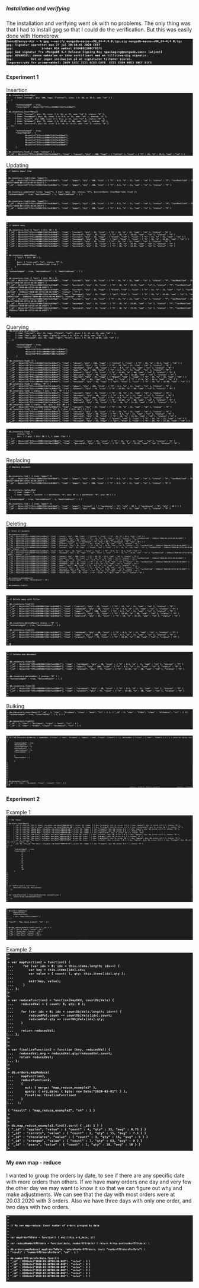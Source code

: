 ##### Installation and verifying   
The installation and verifying went ok with no problems. The only thing was that I had to install gpg so that I could do the verification. But this was easily done with Homebrew.  
 ![VerifyMongoDb](Screenshots/VerifyMongoDb.png?raw=true)  

#### Experiment 1    
 
Insertion   
![InsertionMongoDb](Screenshots/InsertionMongoDb.png?raw=true)   
   
Updating   
![UpdatePaperMongoDb](Screenshots/UpdatePaperMongoDb.png?raw=true)   
   
![UpdateManyMongoDb](Screenshots/UpdateManyMongoDb.png?raw=true)   

Querying    
![QueryMongoDb](Screenshots/QueryMongoDb.png?raw=true)   
   
![OrQueryMongoDb](Screenshots/OrQueryMongoDb.png?raw=true)   
 
 Replacing     
![ReplaceOneMongoDb](Screenshots/ReplaceOneMongoDb.png?raw=true)   
 
 Deleting   
![DeleteAllMongoDb](Screenshots/DeleteAllMongoDb.png?raw=true)   
   
![DeleteManyMonogDb](Screenshots/DeleteManyMonogDb.png?raw=true)   
   
![DeleteOneConditionMongoDb](Screenshots/DeleteOneConditionMongoDb.png?raw=true)   
 
Bulking   
![BulkReadyMonogDb](Screenshots/BulkReadyMonogDb.png?raw=true)   
   
![BulkWriteMongoDb](Screenshots/BulkWriteMongoDb.png?raw=true)   


#### Experiment 2   

Example 1   
![Mapreduce1](Screenshots/MapReduce1.png?raw=true)   

![MapReduce11](Screenshots/MapReduce11.png?raw=true)   

Example 2   
![MapReduce2](Screenshots/MapReduce2.png?raw=true)   

#### My own map - reduce    
I wanted to group the orders by date, to see if there are any specific date with more 
orders than others. If we have many orders one day and very few the other day we may want to 
know it so that we can figure out why and make adjustments. We can see that the day with most orders were at 
20.03.2020 with 3 orders. Also we have three days with only one order, and two days with two orders. 

![OwnReduce](Screenshots/MyOwnReduce.png?raw=true)     
 